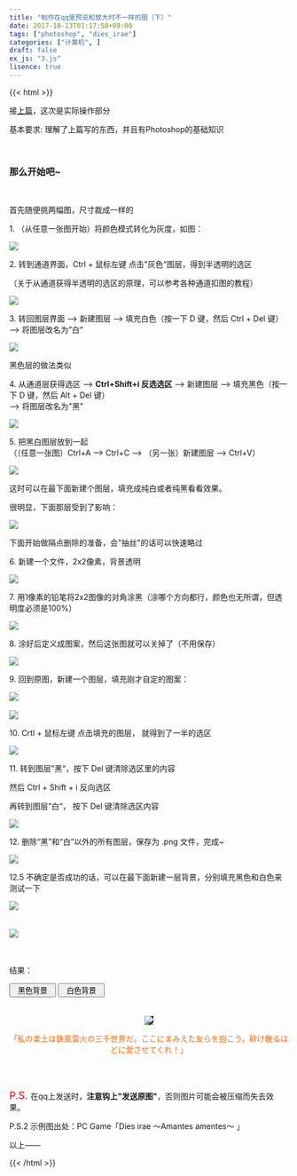 ```yaml
---
title: "制作在qq里预览和放大时不一样的图（下）"
date: 2017-10-13T01:17:58+09:00
tags: ["photoshop", "dies_irae"]
categories: ["计算机", ]
draft: false
ex_js: "3.js"
lisence: true
---
```


{{< html >}}
<!-- html -->
<p>接<a href="../3">上篇</a>，这次是实际操作部分<p>
<p>基本要求: 理解了上篇写的东西，并且有Photoshop的基础知识</p>
<br />
<h3>那么开始吧~</h3>
<br/>
<p>首先随便挑两幅图，尺寸裁成一样的</p>
<p>1. （从任意一张图开始）将颜色模式转化为灰度，如图：</p>
<img src="/images/blog/4/1.jpg"></img><br />
<p>2. 转到通道界面，Ctrl + 鼠标左键 点击"灰色“图层，得到半透明的选区</p>
<p>（关于从通道获得半透明的选区的原理，可以参考各种通道扣图的教程）</p>
<img src="/images/blog/4/2.jpg"></img><br />
<p>3. 转回图层界面 ——> 新建图层 ——> 填充白色（按一下 D 键，然后 Ctrl + Del 键）<br/>——> 将图层改名为”白“ </p>
<img src="/images/blog/4/3.jpg"></img><br />
<p>黑色层的做法类似</p>
<p>4. 从通道层获得选区 ——> <b>Ctrl+Shift+i 反选选区</b> ——> 新建图层 ——> 填充黑色（按一下 D 键，然后 Alt + Del 键）<br /> ——> 将图层改名为"黑"</p>
<img src="/images/blog/4/4.jpg"></img><br />
<p>5. 把黑白图层放到一起<br />（（任意一张图）Ctrl+A ——> Ctrl+C ——> （另一张）新建图层 ——> Ctrl+V）</p>
<img src="/images/blog/4/5-1.jpg"></img><br />
<p>这时可以在最下面新建个图层，填充成纯白或者纯黑看看效果。</p>
<p>很明显，下面那层受到了影响：</p>
<img src="/images/blog/4/5-2.jpg"></img><br />
<p>下面开始做隔点删除的准备，会"抽丝"的话可以快速略过</p>
<p>6. 新建一个文件，2x2像素，背景透明</p>
<img src="/images/blog/4/6.jpg"></img><br />
<p>7. 用1像素的铅笔将2x2图像的对角涂黑（涂哪个方向都行，颜色也无所谓，但透明度必须是100%）</p>
<img src="/images/blog/4/7.jpg"></img><br />
<p>8. 涂好后定义成图案，然后这张图就可以关掉了（不用保存）</p>
<img src="/images/blog/4/8.jpg"></img><br />
<p>9. 回到原图，新建一个图层，填充刚才自定的图案：</p>
<img src="/images/blog/4/9.jpg"></img><br />
<br />
<img src="/images/blog/4/10.jpg"></img><br />
<p>10. Crtl + 鼠标左键 点击填充的图层， 就得到了一半的选区</p>
<img src="/images/blog/4/11.jpg"></img><br />
<p>11. 转到图层”黑“，按下 Del 键清除选区里的内容</p>
<p>然后 Ctrl + Shift + i 反向选区</p>
<p>再转到图层”白“， 按下 Del 键清除选区内容</p>
<img src="/images/blog/4/12.jpg"></img><br />
<p>12. 删除“黑”和“白”以外的所有图层，保存为 .png 文件，完成~</p>
<img src="/images/blog/4/13.jpg"></img><br />
<p>12.5 不确定是否成功的话，可以在最下面新建一层背景，分别填充黑色和白色来测试一下</p>
<img src="/images/blog/4/14-0.jpg"></img><br />
<br /><br />
<img src="/images/blog/4/14-1.jpg"></img><br />
<br /><br />
<p>结果：</p>
<button type="button" onclick="set_bk('img01', 'bk'); set_text('sample', '「私の楽土は鉄風雷火の三千世界だ。ここにまみえた友らを抱こう。砕け散るほどに愛させてくれ！」');">&nbsp&nbsp黑色背景&nbsp&nbsp</button>
<button type="button" onclick="set_bk('img01', 'wt'); set_text('sample', '「すべての想いに　巡り来る祝福を——」');">&nbsp&nbsp白色背景&nbsp&nbsp</button>
<div style="text-align:center; color:#FF6600">
<br /><br /><img id="img01" style="background-color:#000000" src="/images/blog/4/fin.png"></img><br />
<p id="sample">「私の楽土は鉄風雷火の三千世界だ。ここにまみえた友らを抱こう。砕け散るほどに愛させてくれ！」</p>
</div>
<br /><br />
<p><span style="font-size:1.3em;color:red;">P.S. </span>在qq上发送时，<b>注意钩上"发送原图"</b>，否则图片可能会被压缩而失去效果。</p>
<p>P.S.2 示例图出处：PC Game「Dies irae ～Amantes amentes～ 」</p>
<p>以上——</p>
<!-- end html -->
{{< /html >}}
